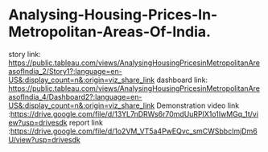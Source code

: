   # Analysing-Housing-Prices-In-Metropolitan-Areas-Of-India.
story link: https://public.tableau.com/views/AnalysingHousingPricesinMetropolitanAreasofIndia_2/Story1?:language=en-US&:display_count=n&:origin=viz_share_link
dashboard link: https://public.tableau.com/views/AnalysingHousingPricesinMetropolitanAreasofIndia_4/Dashboard2?:language=en-US&:display_count=n&:origin=viz_share_link
Demonstration video link :https://drive.google.com/file/d/13YL7nDRWs6r70mdUuRPlX1o1IwMGq_1t/view?usp=drivesdk
report link :https://drive.google.com/file/d/1o2VM_VT5a4PwEQvc_smCWSbbcImjDm6U/view?usp=drivesdk
